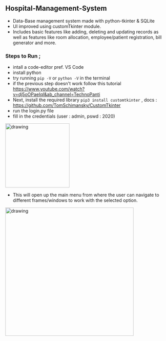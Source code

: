 ## Hospital-Management-System
- Data-Base management system made with python-tkinter & SQLite  
- UI improved using customTkinter module.  
- Includes basic features like adding, deleting and updating records as well as features like room allocation, employee/patient registration, bill generator and more.

### Steps to Run ; 
- intall a code-editor pref. VS Code  
- install python  
- try running `pip -V` or `python -V` in the terminal
- if the previous step doesn't work follow this tutorial https://www.youtube.com/watch?v=dj5oOPaeIqI&ab_channel=TechnoPanti  
- Next, install the required library `pip3 install customtkinter` , docs : https://github.com/TomSchimansky/CustomTkinter  
- run the login.py file  
- fill in the credentials (user : admin, pswd : 2020)     
 <img src="https://user-images.githubusercontent.com/102300255/188245177-bb8d8cfd-0efa-4456-a7da-3c31ac07f9e1.png" alt="drawing" width="200"/>  
 
- This will open up the main menu from where the user can navigate to different frames/windows to work with the selected option.   
   
 <img src="https://user-images.githubusercontent.com/102300255/188245345-94f04926-6dad-45f1-8a44-72d48c92f28a.png" alt="drawing" width="400"/>  

